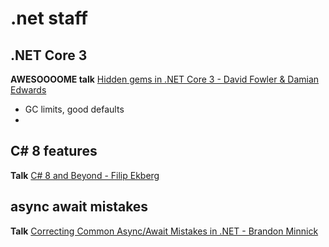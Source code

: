 # .net staff

## .NET Core 3

**AWESOOOOME talk** [Hidden gems in .NET Core 3 - David Fowler & Damian Edwards](https://www.youtube.com/watch?v=xdSSH63IZZc&list=PL03Lrmd9CiGe9QtFC8LRRqknzpKgcrWpe&index=14&t=1225s)

- GC limits, good defaults
- 

## C# 8 features

**Talk** [C# 8 and Beyond - Filip Ekberg](https://www.youtube.com/watch?v=aw1UQJcwDcc&list=PL03Lrmd9CiGe9QtFC8LRRqknzpKgcrWpe&index=18&t=0s)

## async await mistakes

**Talk** [Correcting Common Async/Await Mistakes in .NET - Brandon Minnick](https://www.youtube.com/watch?v=J0mcYVxJEl0&list=PL03Lrmd9CiGe9QtFC8LRRqknzpKgcrWpe&index=172)